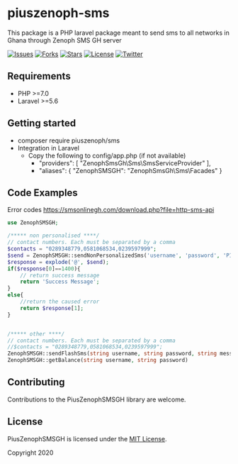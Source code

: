 # piuszenoph-sms
This package is a PHP laravel package meant to send sms to all networks in Ghana through Zenoph SMS GH server

[![Issues](https://img.shields.io/github/issues/geekpius/piuszenoph-sms)](https://packagist.org/packages)
[![Forks](https://img.shields.io/github/forks/geekpius/piuszenoph-sms)](https://packagist.org/packages)
[![Stars](https://img.shields.io/github/stars/geekpius/piuszenoph-sms)](https://packagist.org/packages)
[![License](https://img.shields.io/github/license/geekpius/piuszenoph-sms)](https://packagist.org/packages)
[![Twitter](https://img.shields.io/twitter/url?url=https%3A%2F%2Fgithub.com%2Fgeekpius%2Fpiuszenoph-sms)](https://packagist.org/packages)

## Requirements

- PHP >=7.0
- Laravel >=5.6


## Getting started

- composer require piuszenoph/sms
- Integration in Laravel
  - Copy the following to config/app.php (if not available)
    - "providers": 
            [
                "ZenophSmsGh\\Sms\\SmsServiceProvider"
            ],
    - "aliases": {
                "ZenophSMSGH": "ZenophSmsGh\\Sms\\Facades"
            }

## Code Examples
Error codes https://smsonlinegh.com/download.php?file=http-sms-api

```php
use ZenophSMSGH;

/***** non personalised ****/
// contact numbers. Each must be separated by a comma 
$contacts = "0289348779,0581068534,0239597999";
$send = ZenophSMSGH::sendNonPersonalizedSms('username', 'password', 'PIUSGEEK','This is a developed laravel package to send sms',$contacts);
$response = explode('@', $send);
if($response[0]==1400){
    // return success message
    return 'Success Message';
}
else{
    //return the caused error
    return $response[1];
} 


/***** other ****/
// contact numbers. Each must be separated by a comma 
//$contacts = "0289348779,0581068534,0239597999";
ZenophSMSGH::sendFlashSms(string username, string password, string message, string contacts)
ZenophSMSGH::getBalance(string username, string password)

```

## Contributing

Contributions to the PiusZenophSMSGH library are welcome.

## License

PiusZenophSMSGH is licensed under the [MIT License](http://opensource.org/licenses/MIT).

Copyright 2020 
